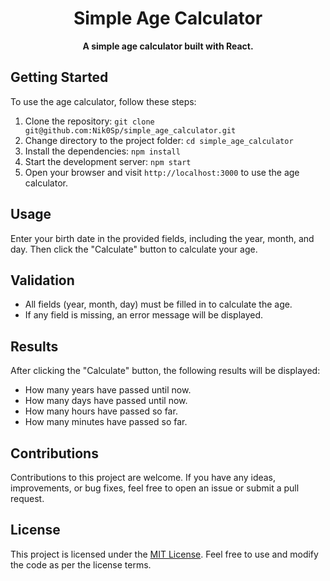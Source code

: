 <div align="center">
  <h1>Simple Age Calculator</h1>
</div>



<div align="center">
  <strong>A simple age calculator built with React.</strong>
</div>

##  Getting Started

To use the age calculator, follow these steps:

1. Clone the repository: `git clone git@github.com:Nik0Sp/simple_age_calculator.git`
2. Change directory to the project folder: `cd simple_age_calculator`
3. Install the dependencies: `npm install`
4. Start the development server: `npm start`
5. Open your browser and visit `http://localhost:3000` to use the age calculator.

##  Usage

Enter your birth date in the provided fields, including the year, month, and day. Then click the "Calculate" button to calculate your age.

##  Validation

- All fields (year, month, day) must be filled in to calculate the age.
- If any field is missing, an error message will be displayed.

##  Results

After clicking the "Calculate" button, the following results will be displayed:

- How many years have passed until now.
- How many days have passed until now.
- How many hours have passed so far.
- How many minutes have passed so far.

##  Contributions

Contributions to this project are welcome. If you have any ideas, improvements, or bug fixes, feel free to open an issue or submit a pull request.

##  License

This project is licensed under the [MIT License](https://opensource.org/licenses/MIT). Feel free to use and modify the code as per the license terms.